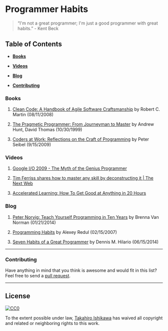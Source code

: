 # Programmer Habits 

> “I'm not a great programmer; I'm just a good programmer with great habits.” - Kent Beck

## Table of Contents

* **[Books](#books)**  

* **[Videos](#videos)**  

* **[Blog](#blog)**  

* **[Contributing](#contributing)**  


### Books

1. [Clean Code: A Handbook of Agile Software Craftsmanship](https://www.amazon.com/Clean-Code-Handbook-Software-Craftsmanship/dp/0132350882?tag=ecosia-20) by Robert C. Martin  (08/11/2008) 

2. [The Pragmetic Programmer: From Journeyman to Master](https://www.amazon.com/The-Pragmatic-Programmer-Journeyman-Master/dp/020161622X/ref=sr_1_1?ie=UTF8&qid=1399996090&sr=8-1&keywords=pragmatic+programmer) by Andrew Hunt, David Thomas  (10/30/1999)
 
3. [Coders at Work: Reflections on the Craft of Programming](https://www.amazon.com/Coders-Work-Reflections-Craft-Programming/dp/1430219483) by Peter Seibel  (9/15/2009)

### Videos

1. [Google I/O 2009 - The Myth of the Genius Programmer](https://www.youtube.com/watch?v=0SARbwvhupQ)

2. [Tim Ferriss shares how to master any skill by deconstructing it | The Next Web](https://www.youtube.com/watch?v=DSq9uGs_z0E)

3. [Accelerated Learning: How To Get Good at Anything in 20 Hours](https://www.youtube.com/watch?v=lB6K60mkmho)

### Blog

1. [Peter Norvig: Teach Yourself Programming in Ten Years](http://blog.udacity.com/2014/01/peter-norvig-teach-yourself-programming.html) by Brenna Van Norman  (01/21/2014)

2. [Programming Habits](http://web.mit.edu/~axch/www/programming_habits.html) by Alexey Redul  (02/15/2007) 

3. [Seven Habits of a Great Programmer](https://medium.com/@hilsoftinc/seven-habits-of-a-great-programmer-36682b736c83#.a51egdii0) by Dennis M. Hilario  (06/15/2014) 


-----
### Contributing
Have anything in mind that you think is awesome and would fit in this list? Feel free to send a [pull request](https://github.com/HiroIshikawa/programmer-habits/pulls). 

-----
## License

[![CC0](http://i.creativecommons.org/p/zero/1.0/88x31.png)](http://creativecommons.org/publicdomain/zero/1.0/)

To the extent possible under law, [Takahiro Ishikawa](https://linkedin.com/in/takahiroishikawa) has waived all copyright and related or neighboring rights to this work.